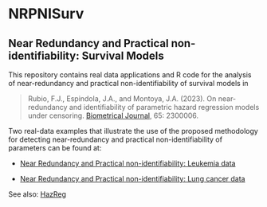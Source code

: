 # NRPNISurv

## Near Redundancy and Practical non-identifiability: Survival Models


This repository contains real data applications and R code for the analysis of near-redundancy and practical non-identifiability of survival models in

> Rubio, F.J., Espindola, J.A., and Montoya, J.A. (2023). On near-redundancy and identifiability of parametric hazard regression models under censoring. [Biometrical Journal](https://doi.org/10.1002/bimj.202300006), 65: 2300006.

Two real-data examples that illustrate the use of the proposed methodology for detecting near-redundancy and practical non-identifiability of parameters can be found at:

- [Near Redundancy and Practical non-identifiability: Leukemia data](https://rpubs.com/FJRubio/NRPNILeuk)


- [Near Redundancy and Practical non-identifiability: Lung cancer data](https://rpubs.com/FJRubio/NRPNILung)


See also: [HazReg](https://github.com/FJRubio67/HazReg)

